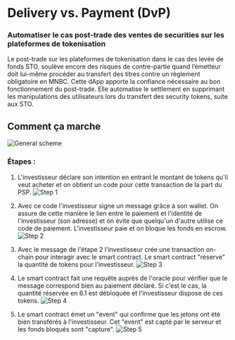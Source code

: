 # Delivery vs. Payment (DvP)

### Automatiser le cas post-trade des ventes de securities sur les plateformes de tokenisation

Le post-trade sur les plateformes de tokenisation dans le cas des levée de fonds STO,
soulève encore des risques de contre-partie quand l’émetteur doit lui-même procéder au transfert des titres contre un règlement obligatoire en MNBC.
Cette dApp apporte la confiance nécessaire au bon fonctionnement du post-trade.
Elle automatise le settlement en supprimant les manipulations des utilisateurs lors du transfert des security tokens, suite aux STO.

## Comment ça marche
![General scheme](https://github.com/brozorec/ERC1400-delivery-vs-payment/blob/main/images/general.png)

### Étapes :

1. L'investisseur déclare son intention en entrant le montant de tokens qu'il veut acheter et on obtient un code pour cette transaction de la part du PSP.
![Step 1](https://github.com/brozorec/ERC1400-delivery-vs-payment/blob/main/images/step1.png)

2. Avec ce code l'investisseur signe un message grâce à son wallet.
On assure de cette manière le lien entre le paiement et l'identité de l'investisseur (son adresse) et on évite que quelqu'un d'autre utilise ce code de paiement.
L'investisseur paie et on bloque les fonds en escrow.
![Step 2](https://github.com/brozorec/ERC1400-delivery-vs-payment/blob/main/images/step2.png)

3. Avec le message de l'étape 2 l'investisseur crée une transaction on-chain pour interagir avec le smart contract. 
Le smart contract "réserve" la quantité de tokens pour l'investisseur.
![Step 3](https://github.com/brozorec/ERC1400-delivery-vs-payment/blob/main/images/step3.png)

4. Le smart contract fait une requête auprès de l'oracle pour vérifier que le message correspond bien au paiement déclaré.
Si c'est le cas, la quantité réservée en 6.1 est débloquée et l'investisseur dispose de ces tokens.
![Step 4](https://github.com/brozorec/ERC1400-delivery-vs-payment/blob/main/images/step4.png)

5. Le smart contract émet un "event" qui confirme que les jetons ont été bien transférés à l'investisseur.
Cet "event" est capté par le serveur et les fonds bloqués sont "capture".
![Step 5](https://github.com/brozorec/ERC1400-delivery-vs-payment/blob/main/images/step5.png)
